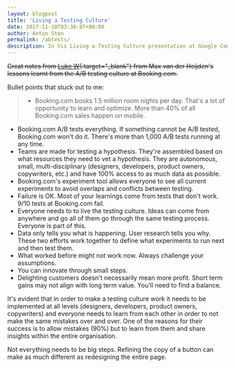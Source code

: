 ```yaml
---
layout: blogpost
title: 'Living a Testing Culture'
date: 2017-11-10T03:38:07+00:00
author: Anton Sten
permalink: /abtests/
description: In his Living a Testing Culture presentation at Google Conversions 2017 in Dublin Ireland, Max van der Heijden talked about the A/B testing culture at Booking.com and lessons he learned working within it.
---
```

~~Great notes from [Luke W](https://www.lukew.com/ff/entry.asp?1978){:target="_blank"} from Max van der Heijden's lessons learnt from the A/B testing culture at Booking.com.~~

Bullet points that stuck out to me:
>- Booking.com books 1.5 million room nights per day. That's a lot of opportunity to learn and optimize. More than 40% of all Booking.com sales happen on mobile.
- Booking.com A/B tests everything. If something cannot be A/B tested, Booking.com won't do it. There's more than 1,000 A/B tests running at any time.
- Teams are made for testing a hypothesis. They're assembled based on what resources they need to vet a hypothesis. They are autonomous, small, multi-disciplinary (designers, developers, product owners, copywriters, etc.) and have 100% access to as much data as possible.
- Booking.com's experiment tool allows everyone to see all current experiments to avoid overlaps and conflicts between testing.
- Failure is OK. Most of your learnings come from tests that don't work. 9/10 tests at Booking.com fail.
- Everyone needs to to live the testing culture. Ideas can come from anywhere and go all of them go through the same testing process. Everyone is part of this.
- Data only tells you what is happening. User research tells you why. These two efforts work together to define what experiments to run next and then test them.
- What worked before might not work now. Always challenge your assumptions.
- You can innovate through small steps.
- Delighting customers doesn't necessarily mean more profit. Short term gains may not align with long term value. You'll need to find a balance.

It's evident that in order to make a testing culture work it needs to be implemented at all levels (designers, developers, product owners, copywriters) and everyone needs to learn from each other in order to not make the same mistakes over and over. One of the reasons for their success is to allow mistakes (90%) but to learn from them and share insights within the entire organisation.

Not everything needs to be big steps. Refining the copy of a button can make as much different as redesigning the entire page.
